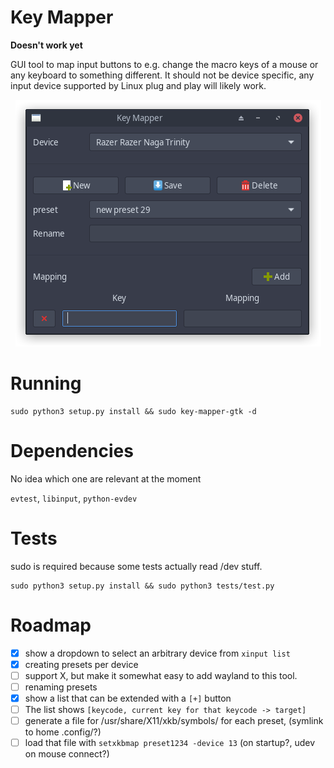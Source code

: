 # Key Mapper

**Doesn't work yet**

GUI tool to map input buttons to e.g. change the macro keys of a mouse or any keyboard to something
different. It should not be device specific, any input device supported by Linux plug and play will likely
work.

<p align="center">
    <img src="data/screenshot.png"/>
</p>

# Running

```
sudo python3 setup.py install && sudo key-mapper-gtk -d
```

# Dependencies

No idea which one are relevant at the moment

`evtest`, `libinput`, `python-evdev`

# Tests

sudo is required because some tests actually read /dev stuff.

```
sudo python3 setup.py install && sudo python3 tests/test.py
```

# Roadmap

- [x] show a dropdown to select an arbitrary device from `xinput list`
- [x] creating presets per device
- [ ] support X, but make it somewhat easy to add wayland to this tool.
- [ ] renaming presets
- [x] show a list that can be extended with a `[+]` button
- [ ] The list shows `[keycode, current key for that keycode -> target]`
- [ ] generate a file for /usr/share/X11/xkb/symbols/ for each preset, (symlink to home .config/?)
- [ ] load that file with `setxkbmap preset1234 -device 13` (on startup?, udev on mouse connect?)
